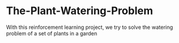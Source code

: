 # The-Plant-Watering-Problem
With this reinforcement learning project, we try to solve the watering problem of a set of plants in a garden
